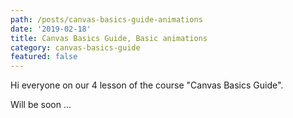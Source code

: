 ```yaml
---
path: /posts/canvas-basics-guide-animations
date: '2019-02-18'
title: Canvas Basics Guide, Basic animations
category: canvas-basics-guide
featured: false
---
```


Hi everyone on our 4 lesson of the course "Canvas Basics Guide".

Will be soon ...
